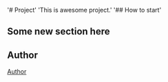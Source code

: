 '# Project' 
'This is awesome project.'
'## How to start'
## Some new section here

## Author
[Author](author.md)
